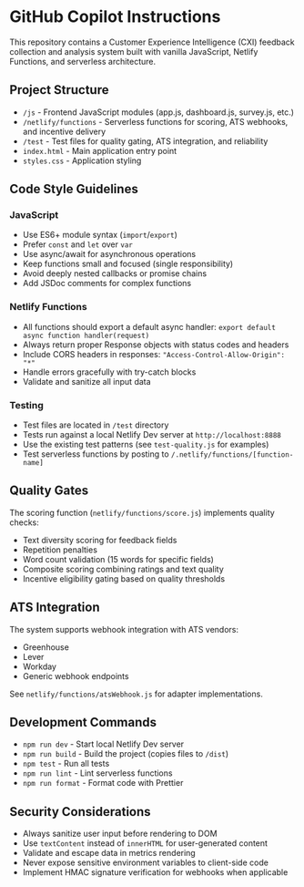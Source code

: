 # GitHub Copilot Instructions

This repository contains a Customer Experience Intelligence (CXI) feedback collection and analysis system built with vanilla JavaScript, Netlify Functions, and serverless architecture.

## Project Structure

- `/js` - Frontend JavaScript modules (app.js, dashboard.js, survey.js, etc.)
- `/netlify/functions` - Serverless functions for scoring, ATS webhooks, and incentive delivery
- `/test` - Test files for quality gating, ATS integration, and reliability
- `index.html` - Main application entry point
- `styles.css` - Application styling

## Code Style Guidelines

### JavaScript

- Use ES6+ module syntax (`import`/`export`)
- Prefer `const` and `let` over `var`
- Use async/await for asynchronous operations
- Keep functions small and focused (single responsibility)
- Avoid deeply nested callbacks or promise chains
- Add JSDoc comments for complex functions

### Netlify Functions

- All functions should export a default async handler: `export default async function handler(request)`
- Always return proper Response objects with status codes and headers
- Include CORS headers in responses: `"Access-Control-Allow-Origin": "*"`
- Handle errors gracefully with try-catch blocks
- Validate and sanitize all input data

### Testing

- Test files are located in `/test` directory
- Tests run against a local Netlify Dev server at `http://localhost:8888`
- Use the existing test patterns (see `test-quality.js` for examples)
- Test serverless functions by posting to `/.netlify/functions/[function-name]`

## Quality Gates

The scoring function (`netlify/functions/score.js`) implements quality checks:

- Text diversity scoring for feedback fields
- Repetition penalties
- Word count validation (15 words for specific fields)
- Composite scoring combining ratings and text quality
- Incentive eligibility gating based on quality thresholds

## ATS Integration

The system supports webhook integration with ATS vendors:

- Greenhouse
- Lever
- Workday
- Generic webhook endpoints

See `netlify/functions/atsWebhook.js` for adapter implementations.

## Development Commands

- `npm run dev` - Start local Netlify Dev server
- `npm run build` - Build the project (copies files to `/dist`)
- `npm test` - Run all tests
- `npm run lint` - Lint serverless functions
- `npm run format` - Format code with Prettier

## Security Considerations

- Always sanitize user input before rendering to DOM
- Use `textContent` instead of `innerHTML` for user-generated content
- Validate and escape data in metrics rendering
- Never expose sensitive environment variables to client-side code
- Implement HMAC signature verification for webhooks when applicable
